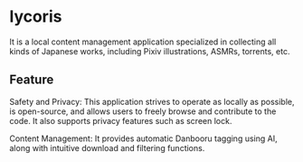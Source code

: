 # lycoris

It is a local content management application specialized in collecting all kinds of Japanese works, including Pixiv illustrations, ASMRs, torrents, etc.

## Feature

Safety and Privacy: This application strives to operate as locally as possible, is open-source, and allows users to freely browse and contribute to the code. It also supports privacy features such as screen lock.

Content Management: It provides automatic Danbooru tagging using AI, along with intuitive download and filtering functions.

